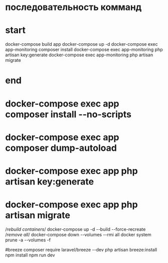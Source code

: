 # последовательность комманд 
# start
docker-compose build app
docker-compose up -d
docker-compose exec app-monitoring composer install
docker-compose exec app-monitoring php artisan key:generate
docker-compose exec app-monitoring php artisan migrate

# end

# docker-compose exec app composer install --no-scripts
# docker-compose exec app composer dump-autoload

# docker-compose exec app php artisan key:generate
# docker-compose exec app php artisan migrate

/*rebuild containers*/
docker-compose up -d --build --force-recreate
/*remove all*/
docker-compose down --volumes --rmi all
docker system prune -a --volumes -f

#breeze
composer require laravel/breeze --dev
php artisan breeze:install
npm install 
npm run dev
